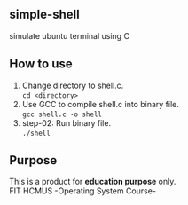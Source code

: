 ## simple-shell
simulate ubuntu terminal using C

## How to use
1. Change directory to shell.c.    
`cd <directory>`
2. Use GCC to compile shell.c into binary file.    
`gcc shell.c -o shell`
3. step-02: Run binary file.   
`./shell`

## Purpose
This is a product for **education purpose** only.     
FIT HCMUS -Operating System Course-
